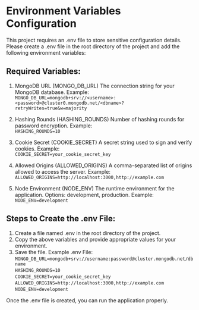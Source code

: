 # Environment Variables Configuration
This project requires an .env file to store sensitive configuration details. Please create a .env file in the root directory of the project and add the following environment variables:

## Required Variables:
1. MongoDB URL (MONGO_DB_URL)
The connection string for your MongoDB database. Example:<br>
```MONGO_DB_URL=mongodb+srv://<username>:<password>@cluster0.mongodb.net/<dbname>?retryWrites=true&w=majority```

2. Hashing Rounds (HASHING_ROUNDS)
Number of hashing rounds for password encryption. Example:<br>
```HASHING_ROUNDS=10```

3. Cookie Secret (COOKIE_SECRET)
A secret string used to sign and verify cookies. Example:<br>
```COOKIE_SECRET=your_cookie_secret_key```

4. Allowed Origins (ALLOWED_ORIGINS)
A comma-separated list of origins allowed to access the server. Example:<br>
```ALLOWED_ORIGINS=http://localhost:3000,http://example.com```

5. Node Environment (NODE_ENV)
The runtime environment for the application. Options: development, production. Example:<br>
```NODE_ENV=development```

## Steps to Create the .env File:
1. Create a file named .env in the root directory of the project.
2. Copy the above variables and provide appropriate values for your environment.
3. Save the file.
Example .env File:<br>
```MONGO_DB_URL=mongodb+srv://username:password@cluster.mongodb.net/dbname```<br>
```HASHING_ROUNDS=10```<br>
```COOKIE_SECRET=your_cookie_secret_key```<br>
```ALLOWED_ORIGINS=http://localhost:3000,http://example.com```<br>
```NODE_ENV=development```

Once the .env file is created, you can run the application properly.

